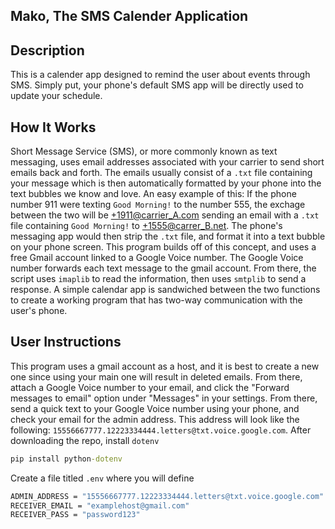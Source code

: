 ## Mako, The SMS Calender Application 

## Description
This is a calender app designed to remind the user about events through SMS. Simply put, your phone's default SMS app will be directly used to update your schedule.

## How It Works
Short Message Service (SMS), or more commonly known as text messaging, uses email addresses associated with your carrier to send short emails back and forth. The emails usually consist of a `.txt` file containing your message which is then automatically formatted by your phone into the text bubbles we know and love. An easy example of this: If the phone number 911 were texting `Good Morning!` to the number 555, the exchage between the two will be +1911@carrier_A.com sending an email with a `.txt` file containing `Good Morning!` to +1555@carrer_B.net. The phone's messaging app would then strip the `.txt` file, and format it into a text bubble on your phone screen.
This program builds off of this concept, and uses a free Gmail account linked to a Google Voice number. The Google Voice number forwards each text message to the gmail account. From there, the script uses `imaplib` to read the information, then uses `smtplib` to send a response. A simple calendar app is sandwiched between the two functions to create a working program that has two-way communication with the user's phone.

## User Instructions
This program uses a gmail account as a host, and it is best to create a new one since using your main one will result in deleted emails. From there, attach a Google Voice number to your email, and click the "Forward messages to email" option under "Messages" in your settings.
From there, send a quick text to your Google Voice number using your phone, and check your email for the admin address. This address will look like the following: `15556667777.12223334444.letters@txt.voice.google.com`.
After downloading the repo, install `dotenv`
```cmd
pip install python-dotenv
```
Create a file titled `.env` where you will define
```cmd
ADMIN_ADDRESS = "15556667777.12223334444.letters@txt.voice.google.com"
RECEIVER_EMAIL = "examplehost@gmail.com"
RECEIVER_PASS = "password123"
```